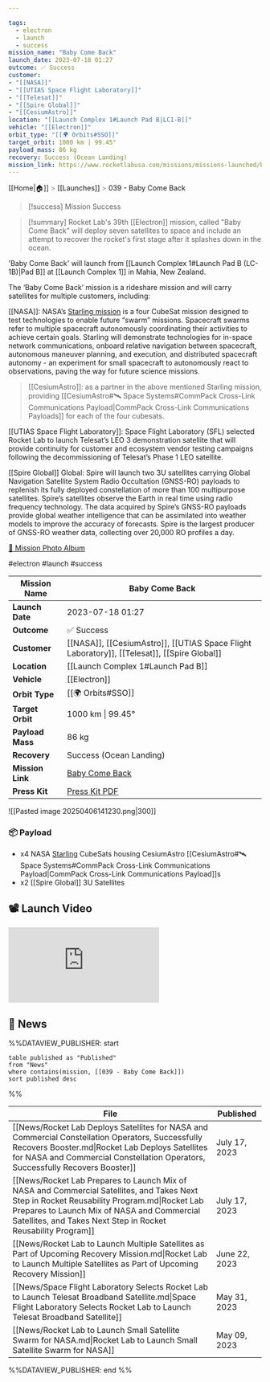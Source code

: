 ```yaml
---

tags:
  - electron
  - launch
  - success
mission_name: "Baby Come Back"
launch_date: 2023-07-18 01:27
outcome: ✅ Success
customer: 
- "[[NASA]]"
- "[[UTIAS Space Flight Laboratory]]"
- "[[Telesat]]"
- "[[Spire Global]]"
- "[[CesiumAstro]]"
location: "[[Launch Complex 1#Launch Pad B|LC1-B]]"
vehicle: "[[Electron]]"
orbit_type: "[[🌍 Orbits#SSO]]"
target_orbit: 1000 km | 99.45°
payload_mass: 86 kg
recovery: Success (Ocean Landing)
mission_link: https://www.rocketlabusa.com/missions/missions-launched/baby-come-back/
---
```

[[Home|🏠]]  <span style="color: LightSlateGray">></span>  [[Launches]]  <span style="color: LightSlateGray">></span>  039 - Baby Come Back

>[!success] Mission Success

>[!summary]
Rocket Lab's 39th [[Electron]] mission, called "Baby Come Back" will deploy seven satellites to space and include an attempt to recover the rocket's first stage after it splashes down in the ocean.
>
'Baby Come Back' will launch from [[Launch Complex 1#Launch Pad B (LC-1B)|Pad B]] at [[Launch Complex 1]] in Mahia, New Zealand.
>
The ‘Baby Come Back’ mission is a rideshare mission and will carry satellites for multiple customers, including: 
>
[[NASA]]:  NASA’s [Starling mission](https://www.nasa.gov/smallspacecraft/what-is-starling/) is a four CubeSat mission designed to test technologies to enable future “swarm” missions. Spacecraft swarms refer to multiple spacecraft autonomously coordinating their activities to achieve certain goals. Starling will demonstrate technologies for in-space network communications, onboard relative navigation between spacecraft, autonomous maneuver planning, and execution, and distributed spacecraft autonomy - an experiment for small spacecraft to autonomously react to observations, paving the way for future science missions.
>
>[[CesiumAstro]]: as a partner in the above mentioned Starling mission, providing [[CesiumAstro#🛰️ Space Systems#CommPack Cross-Link Communications Payload|CommPack Cross-Link Communications Payloads]] for each of the four cubesats. 
>
[[UTIAS Space Flight Laboratory]]:  Space Flight Laboratory (SFL) selected Rocket Lab to launch Telesat’s LEO 3 demonstration satellite that will provide continuity for customer and ecosystem vendor testing campaigns following the decommissioning of Telesat’s Phase 1 LEO satellite.
>
[[Spire Global]] Global:  Spire will launch two 3U satellites carrying Global Navigation Satellite System Radio Occultation (GNSS-RO) payloads to replenish its fully deployed constellation of more than 100 multipurpose satellites. Spire’s satellites observe the Earth in real time using radio frequency technology. The data acquired by Spire’s GNSS-RO payloads provide global weather intelligence that can be assimilated into weather models to improve the accuracy of forecasts. Spire is the largest producer of GNSS-RO weather data, collecting over 20,000 RO profiles a day.
>
[📸 Mission Photo Album](https://www.flickr.com/photos/rocketlab/albums/72177720309411224/)

#electron #launch #success

| **Mission Name** | Baby Come Back                                                                                     |
| ---------------- | -------------------------------------------------------------------------------------------------- |
| **Launch Date**  | 2023-07-18 01:27                                                                                   |
| **Outcome**      | ✅ Success                                                                                          |
| **Customer**     | [[NASA]], [[CesiumAstro]], [[UTIAS Space Flight Laboratory]], [[Telesat]], [[Spire Global]]        |
| **Location**     | [[Launch Complex 1#Launch Pad B]]                                                                  |
| **Vehicle**      | [[Electron]]                                                                                       |
| **Orbit Type**   | [[🌍 Orbits#SSO]]                                                                                  |
| **Target Orbit** | 1000 km &#124; 99.45°                                                                              |
| **Payload Mass** | 86 kg                                                                                              |
| **Recovery**     | Success (Ocean Landing)                                                                            |
| **Mission Link** | [Baby Come Back](https://www.rocketlabusa.com/missions/missions-launched/baby-come-back/)          |
| **Press Kit**    | [Press Kit PDF](https://rocketlabcorp.com/assets/Uploads/Press-Kit-Rocket-Lab-Baby-Come-Back2.pdf) |

![[Pasted image 20250406141230.png|300]]

### 📦 Payload

- x4 NASA [Starling](https://www.nasa.gov/smallspacecraft/what-is-starling/) CubeSats housing CesiumAstro [[CesiumAstro#🛰️ Space Systems#CommPack Cross-Link Communications Payload|CommPack Cross-Link Communications Payload]]s
- x2 [[Spire Global]] 3U Satellites

## 📽️ Launch Video

<div class="responsive-video">
<iframe src="https://www.youtube.com/embed/AA6WI05yKHM" title="Rocket Lab&#39;s Electron - Baby Come Back Mission" frameborder="0" allow="accelerometer; autoplay; clipboard-write; encrypted-media; gyroscope; picture-in-picture; web-share" referrerpolicy="strict-origin-when-cross-origin" allowfullscreen></iframe>     
</div>

## 📰 News
%%DATAVIEW_PUBLISHER: start
```
table published as "Published"
from "News"
where contains(mission, [[039 - Baby Come Back]])
sort published desc
```
%%

| File                                                                                                                                                                                                                                                       | Published     |
| ---------------------------------------------------------------------------------------------------------------------------------------------------------------------------------------------------------------------------------------------------------- | ------------- |
| [[News/Rocket Lab Deploys Satellites for NASA and Commercial Constellation Operators,  Successfully Recovers Booster.md\|Rocket Lab Deploys Satellites for NASA and Commercial Constellation Operators,  Successfully Recovers Booster]]                   | July 17, 2023 |
| [[News/Rocket Lab Prepares to Launch Mix of NASA and Commercial Satellites, and Takes Next Step in Rocket Reusability Program.md\|Rocket Lab Prepares to Launch Mix of NASA and Commercial Satellites, and Takes Next Step in Rocket Reusability Program]] | July 17, 2023 |
| [[News/Rocket Lab to Launch Multiple Satellites as Part of Upcoming Recovery Mission.md\|Rocket Lab to Launch Multiple Satellites as Part of Upcoming Recovery Mission]]                                                                                   | June 22, 2023 |
| [[News/Space Flight Laboratory Selects Rocket Lab to Launch Telesat Broadband Satellite.md\|Space Flight Laboratory Selects Rocket Lab to Launch Telesat Broadband Satellite]]                                                                             | May 31, 2023  |
| [[News/Rocket Lab to Launch Small Satellite Swarm for NASA.md\|Rocket Lab to Launch Small Satellite Swarm for NASA]]                                                                                                                                       | May 09, 2023  |

%%DATAVIEW_PUBLISHER: end %%